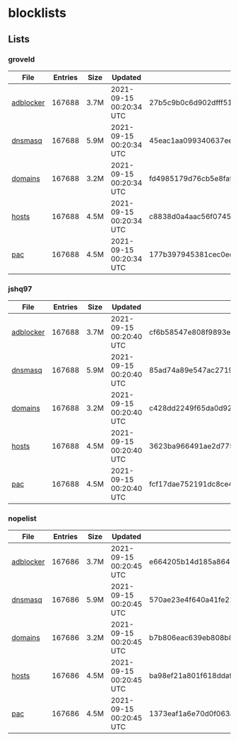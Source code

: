 # blocklists

## Lists

### groveld

|File|Entries|Size|Updated|Hash|
|-|-|-|-|-|
|[adblocker](https://raw.githubusercontent.com/groveld/blocklists/lists/groveld/adblocker.txt)|167688|3.7M|2021-09-15 00:20:34 UTC|27b5c9b0c6d902dfff516bdea235731d7fce936f482ace08a9cce9ad6bf99f87|
|[dnsmasq](https://raw.githubusercontent.com/groveld/blocklists/lists/groveld/dnsmasq.txt)|167688|5.9M|2021-09-15 00:20:34 UTC|45eac1aa099340637ee610792288d8b0de8bb46018a46f2906681797d0f7a1a8|
|[domains](https://raw.githubusercontent.com/groveld/blocklists/lists/groveld/domains.txt)|167688|3.2M|2021-09-15 00:20:34 UTC|fd4985179d76cb5e8fafe063c708b18820c2a0357b06d03d2474f24963a19464|
|[hosts](https://raw.githubusercontent.com/groveld/blocklists/lists/groveld/hosts.txt)|167688|4.5M|2021-09-15 00:20:34 UTC|c8838d0a4aac56f074585789eb70a732dc69f603f8a2b7bd08999156bdd4375b|
|[pac](https://raw.githubusercontent.com/groveld/blocklists/lists/groveld/pac.txt)|167688|4.5M|2021-09-15 00:20:34 UTC|177b397945381cec0ecef1b5fb49f535b9cdccce82dd255f14d9d2f1edf94d98|

### jshq97

|File|Entries|Size|Updated|Hash|
|-|-|-|-|-|
|[adblocker](https://raw.githubusercontent.com/groveld/blocklists/lists/jshq97/adblocker.txt)|167688|3.7M|2021-09-15 00:20:40 UTC|cf6b58547e808f9893e821fdc3de1df6f7ff43bd30d9b3192a5636f85ebbef55|
|[dnsmasq](https://raw.githubusercontent.com/groveld/blocklists/lists/jshq97/dnsmasq.txt)|167688|5.9M|2021-09-15 00:20:40 UTC|85ad74a89e547ac271954c60cadf877e0d46b1bddd7b81de2866d17795e7988b|
|[domains](https://raw.githubusercontent.com/groveld/blocklists/lists/jshq97/domains.txt)|167688|3.2M|2021-09-15 00:20:40 UTC|c428dd2249f65da0d923ee42b49ae7e670b11c2630d93b499e3f98e69b2ee513|
|[hosts](https://raw.githubusercontent.com/groveld/blocklists/lists/jshq97/hosts.txt)|167688|4.5M|2021-09-15 00:20:40 UTC|3623ba966491ae2d775fa56d6683499b093a82cd158cf9548b02b5532490453d|
|[pac](https://raw.githubusercontent.com/groveld/blocklists/lists/jshq97/pac.txt)|167688|4.5M|2021-09-15 00:20:40 UTC|fcf17dae752191dc8ce4126c8090644f3b3952418155e492d65493c638757618|

### nopelist

|File|Entries|Size|Updated|Hash|
|-|-|-|-|-|
|[adblocker](https://raw.githubusercontent.com/groveld/blocklists/lists/nopelist/adblocker.txt)|167686|3.7M|2021-09-15 00:20:45 UTC|e664205b14d185a8649bf53e47dda3f75bf0ebb1d35d73a53b2c45d82541100f|
|[dnsmasq](https://raw.githubusercontent.com/groveld/blocklists/lists/nopelist/dnsmasq.txt)|167686|5.9M|2021-09-15 00:20:45 UTC|570ae23e4f640a41fe21a485a067b54bcb7faa62b167b22ea846ee18ee635399|
|[domains](https://raw.githubusercontent.com/groveld/blocklists/lists/nopelist/domains.txt)|167686|3.2M|2021-09-15 00:20:45 UTC|b7b806eac639eb808b8857429f32cbe5db63bacc01b307511c44983454e92269|
|[hosts](https://raw.githubusercontent.com/groveld/blocklists/lists/nopelist/hosts.txt)|167686|4.5M|2021-09-15 00:20:45 UTC|ba98ef21a801f618ddafb0378701ae6230eafebd4e51be31c48bf58ce8bc15f4|
|[pac](https://raw.githubusercontent.com/groveld/blocklists/lists/nopelist/pac.txt)|167686|4.5M|2021-09-15 00:20:45 UTC|1373eaf1a6e70d0f063a40cfdb4a8f36c8999af1f8a5249f6a3835b79bce6f92|
